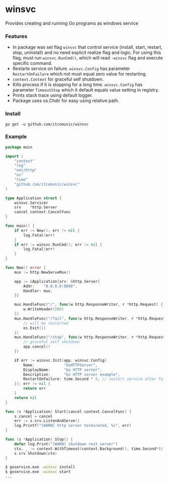 # winsvc
Provides creating and running Go programs as windows service

### Features
- In package was set flag `winsvc` that control service (install, start, restart, stop, uninstall) and no need explicit realize flag and logic.
For using this flag, must run `winsvc.RunCmd()`, which will read `-winsvc` flag and execute specific command.
- Restarts service on failure. `winsvc.Config` has parameter `RestartOnFailure` which not must equal zero value for restarting.
- `context.Context` for graceful self shutdown.
- Kills process if it is stopping for a long time. `winsvc.Config` has parameter `TimeoutStop` which it default equals value setting in registry.
- Prints stack trace using default logger.
- Package uses os.Chdir for easy using relative path.

### Install
```go get -u github.com/itcomusic/winsvc```

### Example
```go
package main

import (
	"context"
	"log"
	"net/http"
	"os"
	"time"
	"github.com/itcomusic/winsvc"
)

type Application struct {
	winsvc.Servicer
	srv    *http.Server
	cancel context.CancelFunc
}

func main() {
	if err := New(); err != nil {
		log.Fatal(err)
	}
	if err := winsvc.RunCmd(); err != nil {
		log.Fatal(err)
	}
}

func New() error {
	mux := http.NewServeMux()

	app := &Application{srv: &http.Server{
		Addr:    "0.0.0.0:8080",
		Handler: mux,
	}}

	mux.HandleFunc("/", func(w http.ResponseWriter, r *http.Request) {
		w.WriteHeader(200)
	})
	mux.HandleFunc("/fail", func(w http.ResponseWriter, r *http.Request) {
		// will be restarted
		os.Exit(1)
	})
	mux.HandleFunc("/stop", func(w http.ResponseWriter, r *http.Request) {
		// graceful self shutdown
		app.cancel()
	})

	if err := winsvc.Init(app, winsvc.Config{
		Name:             "GoHTTPServer",
		DisplayName:      "Go HTTP server",
		Description:      "Go HTTP server example",
		RestartOnFailure: time.Second * 5, // restart service after failure
	}); err != nil {
		return err
	}
	return nil
}

func (s *Application) Start(cancel context.CancelFunc) {
	s.cancel = cancel
	err := s.srv.ListenAndServe()
	log.Printf("[WARN] http server terminated, %s", err)
}

func (s *Application) Stop() {
	defer log.Print("[WARN] shutdown rest server")
	ctx, _ := context.WithTimeout(context.Background(), time.Second*5)
	s.srv.Shutdown(ctx)
}
```
```sh
$ goservice.exe -winsvc install
$ goservice.exe -winsvc start
...
```
